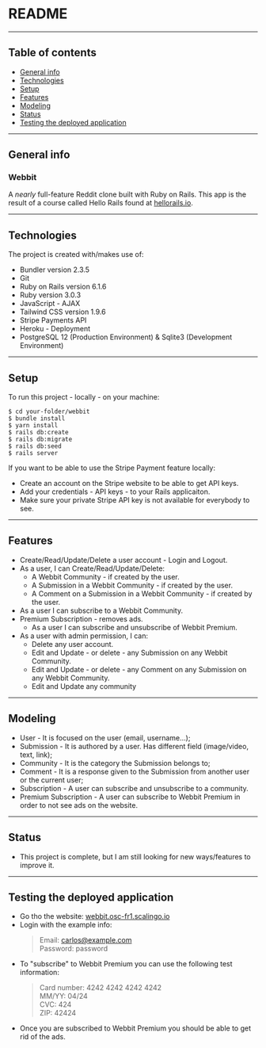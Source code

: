 # README
---
## Table of contents
* [General info](#general-info)
* [Technologies](#technologies)
* [Setup](#setup)
* [Features](#features)
* [Modeling](#modeling)
* [Status](#status)
* [Testing the deployed application](#testing-the-deployed-application)
***
## General info
### Webbit
A _nearly_ full-feature Reddit clone built with Ruby on Rails.
This app is the result of a course called Hello Rails found at [hellorails.io](https://hellorails.io).
***
## Technologies
The project is created with/makes use of:
* Bundler version 2.3.5
* Git
* Ruby on Rails version 6.1.6
* Ruby version 3.0.3
* JavaScript - AJAX
* Tailwind CSS version 1.9.6
* Stripe Payments API
* Heroku - Deployment
* PostgreSQL 12 (Production Environment) & Sqlite3 (Development Environment)
---
## Setup
To run this project - locally - on your machine:
```
$ cd your-folder/webbit
$ bundle install
$ yarn install
$ rails db:create
$ rails db:migrate
$ rails db:seed
$ rails server
```
If you want to be able to use the Stripe Payment feature locally:
* Create an account on the Stripe website to be able to get API keys.
* Add your credentials - API keys - to your Rails applicaiton.
* Make sure your private Stripe API key is not available for everybody to see.
***
## Features
* Create/Read/Update/Delete a user account - Login and Logout.
* As a user, I can Create/Read/Update/Delete:
    * A Webbit Community - if created by the user.
    * A Submission in a Webbit Community - if created by the user.
    * A Comment on a Submission in a Webbit Community - if created by the user.
* As a user I can subscribe to a Webbit Community.
* Premium Subscription - removes ads.
    * As a user I can subscribe and unsubscribe of Webbit Premium.
* As a user with admin permission, I can:
    * Delete any user account.
    * Edit and Update - or delete - any Submission on any Webbit Community.
    * Edit and Update - or delete - any Comment on any Submission on any Webbit Community.
    * Edit and Update any community
---
## Modeling
* User - It is focused on the user (email, username...);
* Submission - It is authored by a user. Has different field (image/video, text, link);
* Community - It is the category the Submission belongs to;
* Comment - It is a response given to the Submission from another user or the current user;
* Subscription - A user can subscribe and unsubscribe to a community.
* Premium Subscription - A user can subscribe to Webbit Premium in order to not see ads on the website.
***
## Status
* This project is complete, but I am still looking for new ways/features to improve it.
***
## Testing the deployed application
* Go tho the website: [webbit.osc-fr1.scalingo.io](https://webbit.osc-fr1.scalingo.io/)
* Login with the example info:
    > Email: carlos@example.com\
    > Password: password
* To "subscribe" to Webbit Premium you can use the following test information:
    > Card number: 4242 4242 4242 4242\
     MM/YY: 04/24\
     CVC: 424\
     ZIP: 42424
* Once you are subscribed to Webbit Premium you should be able to get rid of the ads.
